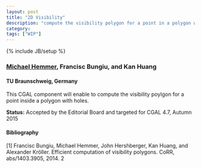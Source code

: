 ```yaml
---
layout: post
title: "2D Visibility"
description: "compute the visibility polygon for a point in a polygon with holes."
category:
tags: ["WIP"]
---
```

{% include JB/setup %}

<h3><a href="https://www.ibr.cs.tu-bs.de/users/hemmer/" target="_blank">Michael Hemmer</a>, Francisc Bungiu, and Kan Huang </h3>
<h4>TU Braunschweig, Germany</h4>

<p>This CGAL component will enable to compute the visibility poylgon for a point inside a polygon with holes.
</p>


<p><b>Status:</b> Accepted by the Editorial Board and targeted for CGAL 4.7, Autumn 2015</p>

<h4>Bibliography</h4>
<p>
[1] Francisc Bungiu, Michael Hemmer, John Hershberger, Kan Huang, and Alexander Kröller. Efficient computation
of visibility polygons. CoRR, abs/1403.3905, 2014. 2
</p>

